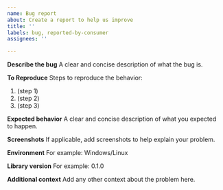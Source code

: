 ```yaml
---
name: Bug report
about: Create a report to help us improve
title: ''
labels: bug, reported-by-consumer
assignees: ''

---
```


**Describe the bug**
A clear and concise description of what the bug is.

**To Reproduce**
Steps to reproduce the behavior:
1. (step 1)
2. (step 2)
3. (step 3)

**Expected behavior**
A clear and concise description of what you expected to happen.

**Screenshots**
If applicable, add screenshots to help explain your problem.

**Environment**
For example:  Windows/Linux

**Library version**
For example:  0.1.0

**Additional context**
Add any other context about the problem here.
